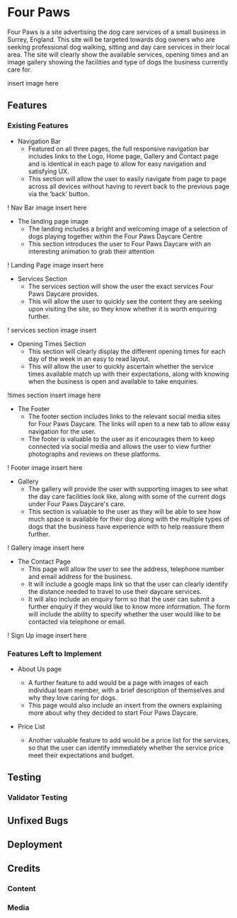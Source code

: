 # Four Paws

Four Paws is a site advertising the dog care services of a small business in Surrey, England. This site will be targeted towards dog owners who are seeking professional dog walking, sitting and day care services in their local area. The site will clearly show the available services, opening times and an image gallery showing the facilities and type of dogs the business currently care for.  

insert image here


## Features

### Existing Features

* Navigation Bar
  * Featured on all three pages, the full responsive navigation bar includes links to the Logo, Home page, Gallery and Contact page and is identical in each page to allow for easy navigation and satisfying UX.
  * This section will allow the user to easily navigate from page to page across all devices without having to revert back to the previous page via the ‘back’ button.

! Nav Bar image insert here

* The landing page image
  * The landing includes a bright and welcoming image of a selection of dogs playing together within the Four Paws Daycare Centre
  * This section introduces the user to Four Paws Daycare with an interesting animation to grab their attention

! Landing Page image insert here

* Services Section
  * The services section will show the user the exact services Four Paws Daycare provides.
  * This will allow the user to quickly see the content they are seeking upon visiting the site, so they know whether it is worth enquiring further.

! services section image insert

* Opening Times Section
  * This section will clearly display the different opening times for each day of the week in an easy to read layout.
  * This will allow the user to quickly ascertain whether the service times available match up with their expectations, along with knowing when the business is open and available to take enquiries.

!times section insert image here

* The Footer
  * The footer section includes links to the relevant social media sites for Four Paws Daycare. The links will open to a new tab to allow easy navigation for the user.
  * The footer is valuable to the user as it encourages them to keep connected via social media and allows the user to view further photographs and reviews on these platforms.


! Footer image insert here

* Gallery
  * The gallery will provide the user with supporting images to see what the day care facilities look like, along with some of the current dogs under Four Paws Daycare's care.
  * This section is valuable to the user as they will be able to see how much space is available for their dog along with the multiple types of dogs that the business have experience with to help reassure them further.

! Gallery image insert here


* The Contact Page
  * This page will allow the user to see the address, telephone number and email address for the business.
  * It will include a google maps link so that the user can clearly identify the distance needed to travel to use their daycare services.
  * It will also include an enquiry form so that the user can submit a further enquiry if they would like to know more information. The form will include the ability to specify whether the user would like to be contacted via telephone or email.

! Sign Up image insert here


### Features Left to Implement

* About Us page
  * A further feature to add would be a page with images of each individual team member, with a brief description of themselves and why they love caring for dogs.
  * This page would also include an insert from the owners explaining more about why they decided to start Four Paws Daycare.

* Price List
  * Another valuable feature to add would be a price list for the services, so that the user can identify immediately whether the service price meet their expectations and budget.
  

## Testing



### Validator Testing



## Unfixed Bugs



## Deployment



## Credits



### Content



### Media
